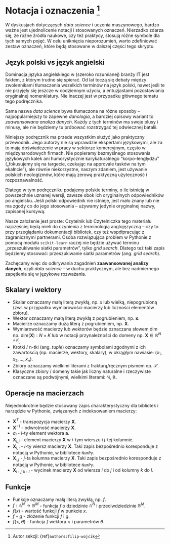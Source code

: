 # Notacja i oznaczenia [^autor]
[^autor]: Autor sekcji: {ref}`authors:filip-wojcik`


W dyskusjach dotyczących *data science* i uczenia maszynowego, bardzo ważne jest ujednolicenie notacji i stosowanych oznaczeń. Nierzadko zdarza się, że różne źródła naukowe, czy też praktycy, stosują różne symbole dla tych samych pojęć. W celu uniknięcia nieporozumień, warto zdefiniować zestaw oznaczeń, które będą stosowane w dalszej części tego skryptu.

## Język polski vs język angielski

Dominacja języka angielskiego w (szeroko rozumianej) branży IT jest faktem, z którym trudno się spierać. Od lat toczą się debaty między zwolennikami tłumaczenia wszelkich terminów na język polski, nawet jeśli te nie przyjęły się jeszcze w codziennym użyciu, a entuzjastami pozostawiania oryginalnej nomenklatury. Nie inaczej jest w przypadku głównego tematu tego podręcznika.

Sama nazwa *data science* bywa tłumaczona na różne sposoby – najpopularniejszy to zapewne *danologia*, a bardziej opisowy wariant to *zaawansowana analiza danych*. Każdy z tych terminów ma swoje plusy i minusy, ale nie będziemy tu próbować rozstrzygać tej odwiecznej batalii.

Niniejszy podręcznik ma przede wszystkim służyć jako praktyczny przewodnik. Jego autorzy nie są wprawdzie ekspertami językowymi, ale za to mają doświadczenie w pracy w sektorze komercyjnym, często w międzynarodowych firmach. Nie popieramy bezmyślnego stosowania językowych kalek ani humorystycznie karykaturalnego “korpo-lengłydżu” („fokusujemy się na targecie, czekając na approvale tasków na tym ekałncie”), ale równie niekorzystne, naszym zdaniem, jest używanie polskich neologizmów, które mają zerową praktyczną użyteczność i rozpoznawalność.

Dlatego w tym podręczniku podajemy polskie terminy, o ile istnieją w powszechnie uznanej wersji, zawsze obok ich oryginalnych odpowiedników po angielsku. Jeśli polski odpowiednik nie istnieje, jest mało znany lub nie ma zgody co do jego stosowania – używamy jedynie oryginalnej nazwy, zapisanej kursywą.

Nasze założenie jest proste: Czytelnik lub Czytelniczka tego materiału najczęściej będą mieli do czynienia z terminologią anglojęzyczną – czy to przy przeglądaniu dokumentacji bibliotek, czy też współpracując z zagranicznymi partnerami. Osoba rozwiązująca problem w Pythonie z pomocą modułu `scikit-learn` raczej nie będzie używać terminu „przeszukiwanie siatki parametrów”, tylko *grid search*. Dlatego też taki zapis będziemy stosować: przeszukiwanie siatki parametrów (ang. *grid search*).

Zachęcamy więc do odkrywania zagadnień **zaawansowanej analizy danych**, czyli *data science* – w duchu praktycznym, ale bez nadmiernego zapętlenia się w językowe rozważania.


## Skalary i wektory

- Skalar oznaczamy małą literą zwykłą, np. $x$ lub wielką, niepogrubioną (zwł. w przypadku wymiarowości macierzy lub liczności elementów zbioru).
- Wektor oznaczamy małą literą zwykłą z pogrubieniem, np. $\mathbf{x}$.
- Macierze oznaczamy dużą literą z pogrubieniem, np. $\mathbf{X}$.
- Wymiarowość macierzy lub wektorów będzie oznaczana słowem dim np. $\text{dim}(\mathbf{X}): N \times K$ lub w notacji przynależności do domeny np. $\mathbf{X} \in \mathbb{R}^{N \times K}$.
- Krotki / n-tki (ang. *tuple*) oznaczamy symbolami zgodnymi z ich zawartością (np. macierze, wektory, skalary), w okrągłym nawiasie: $(x_1, x_2, \ldots, x_n)$.
- Zbiory oznaczamy wielkimi literami z frakturą/ręcznym pismem np. $\mathcal{X}$.
- Klasyczne zbiory / domeny takie jak liczny naturalne i rzeczywiste oznaczane są podwójnymi, wielkimi literami: $\mathbb{N}$, $\mathbb{R}$.

## Operacje na macierzach

Niejednokrotnie będzie stosowany zapis charakterystyczny dla bibliotek i narzędzie w Pythonie, związanych z indeksowaniem macierzy:

- $\mathbf{X}^T$ - transpozycja macierzy $\mathbf{X}$.
- $\mathbf{X}^{-1}$ - odwrotność macierzy $\mathbf{X}$.
- $a_i$ - $i$-ty element wektora $\mathbf{a}$.
- $\mathbf{X}_{i,j}$ - element macierzy $\mathbf{X}$ w $i$-tym wierszu i $j$-tej kolumnie.
- $\mathbf{X}_{i,:}$ - $i$-ty wiersz macierzy $\mathbf{X}$. Taki zapis bezpośrednio koresponduje z notacją w Pythonie, w bibliotece `NumPy`.
- $\mathbf{X}_{:,j}$ - $j$-ta kolumna macierzy $\mathbf{X}$. Taki zapis bezpośrednio koresponduje z notacją w Pythonie, w bibliotece `NumPy`.
- $\mathbf{X}_{i:j,k:l}$ - wycinek macierzy $\mathbf{X}$ od wiersza $i$ do $j$ i od kolumny $k$ do $l$.

## Funkcje

- Funkcje oznaczamy małą literą zwykłą, np. $f$.
- $f: \mathbb{A}^N \rightarrow \mathbb{B}^M$ - funkcja $f$ o dziedzinie $\mathbb{A}^N$ i przeciwdziedzinie $\mathbb{B}^M$.
- $f(x)$ - wartość funkcji $f$ w punkcie $x$.
- $f \circ g$ - złożenie funkcji $f$ i $g$.
- $f(\mathbb{x}, \theta)$ - funkcja $f$ wektora $\mathbb{x}$ i parametrów $\theta$.